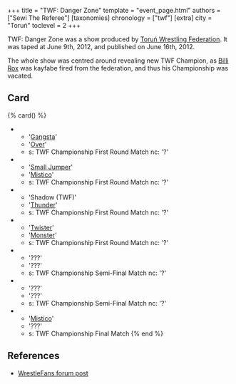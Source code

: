 +++
title = "TWF: Danger Zone"
template = "event_page.html"
authors = ["Sewi The Referee"]
[taxonomies]
chronology = ["twf"]
[extra]
city = "Toruń"
toclevel = 2
+++

TWF: Danger Zone was a show produced by [Toruń Wrestling Federation](@/o/twf.md). It was taped at June 9th, 2012, and published on June 16th, 2012. 

The whole show was centred around revealing new TWF Champion, as [Billi Rox](@/w/corin-mear.md) was kayfabe fired from the federation, and thus his Championship was vacated.

## Card

{% card() %}
- - '[Gangsta](@/w/jay-revolt.md)'
  - '[Over](@/w/over.md)'
  - s: TWF Championship First Round Match
    nc: '?'
- - '[Small Jumper](@/w/small-jumper.md)'
  - '[Mistico](@/w/mistico.md)'
  - s: TWF Championship First Round Match
    nc: '?'
- - 'Shadow (TWF)'
  - '[Thunder](@/w/thunder.md)'
  - s: TWF Championship First Round Match
    nc: '?'
- - '[Twister](@/w/twister.md)'
  - '[Monster](@/w/chris-hunter.md)'
  - s: TWF Championship First Round Match
    nc: '?'
- - '???'
  - '???'
  - s: TWF Championship Semi-Final Match
    nc: '?'
- - '???'
  - '???'
  - s: TWF Championship Semi-Final Match
    nc: '?'
- - '[Mistico](@/w/mistico.md)'
  - '???'
  - s: TWF Championship Final Match
{% end %}

## References

* [WrestleFans forum post](https://wrestlefans.pl/forum/viewtopic.php?f=59&t=30010)
  
